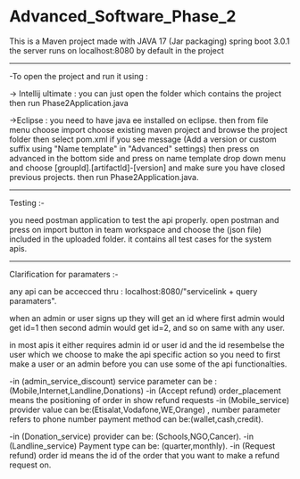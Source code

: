 # Advanced_Software_Phase_2

This is a Maven project made with JAVA 17 (Jar packaging) spring boot 3.0.1
the server runs on localhost:8080 by default in the project

----------------------------------------------------------------
-To open the project and run it using :

-> Intellij ultimate :
you can just open the folder which contains the project then run Phase2Application.java

->Eclipse :
you need to have java ee installed on eclipse.
then from file menu choose import 
choose existing maven project and browse the project folder
then select pom.xml 
if you see message (Add a version or custom suffix using "Name template" in "Advanced" settings)
then press on advanced in the bottom side 
and press on name template drop down menu and choose [groupId].[artifactId]-[version]
and make sure you have closed previous projects.
then run Phase2Application.java.

 --------------------------------------------------------------
 Testing :-
 
 you need postman application to test the api properly.
open postman and press on import button in team workspace and choose the (json file) included in the uploaded folder.
it contains all test cases for the system apis.

 --------------------------------------------------------------
 Clarification for paramaters :-
 
 any api can be accecced thru : localhost:8080/"servicelink + query paramaters".
 
 when an admin or user signs up they will get an id 
 where first admin would get id=1 then second admin would get id=2, and so on
 same with any user.
 
 in most apis it either requires admin id or user id and the id resembelse the user which we choose to make the api specific action
 so you need to first make a user or an admin before you can use some of the api functionalties.
 
 
 -in (admin_service_discount) service parameter can be : (Mobile,Internet,Landline,Donations)
 -in (Accept refund) order_placement means the positioning of order in show refund requests
 -in (Mobile_service) provider value can be:(Etisalat,Vodafone,WE,Orange) , number parameter refers to phone number 
					  payment method can be:(wallet,cash,credit).
					  
 -in (Donation_service) provider can be: (Schools,NGO,Cancer).
 -in (Landline_service) Payment type can be: (quarter,monthly).
 -in (Request refund)	order id means the id of the order that you want to make a refund request on.
 
